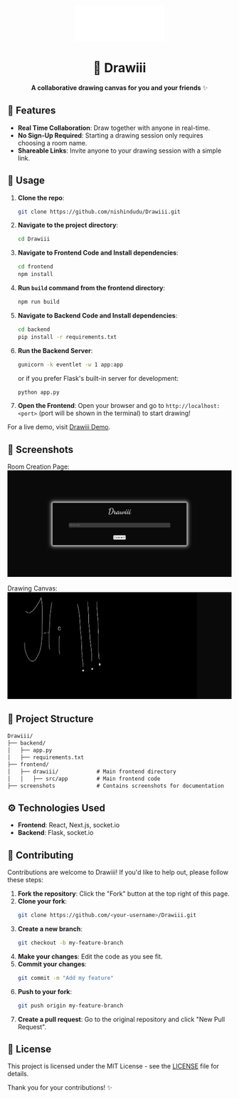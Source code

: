 <div align="center">
    <picture>
        <source media="(prefers-color-scheme: dark)" srcset="./screenshots/drawiii-dark.png">
        <source media="(prefers-color-scheme: light)" srcset="./screenshots/drawiii-light.png">
        <img src="./screenshots/drawiii-dark.png" alt="Drawiii Logo" width="200">
    </picture>
</div>

<div align="center">

<h1>🎨 Drawiii</h1>

**A collaborative drawing canvas for you and your friends** ✨

</div>

## 💖 Features
- **Real Time Collaboration**: Draw together with anyone in real-time.
- **No Sign-Up Required**: Starting a drawing session only requires choosing a room name.
- **Shareable Links**: Invite anyone to your drawing session with a simple link.

## 🎯 Usage
1. **Clone the repo**: 
   ```bash
   git clone https://github.com/nishindudu/Drawiii.git
   ```

2. **Navigate to the project directory**:
   ```bash
   cd Drawiii
   ```

3. **Navigate to Frontend Code and Install dependencies**:
   ```bash
   cd frontend
   npm install
   ```

4. **Run ``build`` command from the frontend directory**:
   ```bash
   npm run build
   ```

5. **Navigate to Backend Code and Install dependencies**:
   ```bash
   cd backend
   pip install -r requirements.txt
   ```

6. **Run the Backend Server**:
   ```bash
   gunicorn -k eventlet -w 1 app:app
   ```
   or if you prefer Flask's built-in server for development:
   ```bash
   python app.py
   ```

7. **Open the Frontend**:
   Open your browser and go to `http://localhost:<port>` (port will be shown in the terminal) to start drawing!

For a live demo, visit [Drawiii Demo](https://drawiii.onrender.com/).

## 📸 Screenshots

Room Creation Page:
![Room Creation Page](<screenshots/room-selection.png>)

Drawing Canvas:
![Drawing Canvas](<screenshots/canvas.png>)

## 📁 Project Structure

```
Drawiii/
├── backend/
│   ├── app.py
│   ├── requirements.txt
├── frontend/
│   ├── drawiii/            # Main frontend directory
│   │   ├── src/app         # Main frontend code
├── screenshots             # Contains screenshots for documentation
```

## ⚙️ Technologies Used
- **Frontend**: React, Next.js, socket.io
- **Backend**: Flask, socket.io

## 🤝 Contributing

Contributions are welcome to Drawiii! If you'd like to help out, please follow these steps:

1. **Fork the repository**: Click the "Fork" button at the top right of this page.
2. **Clone your fork**: 
   ```bash
   git clone https://github.com/<your-username>/Drawiii.git
   ```
3. **Create a new branch**: 
   ```bash
   git checkout -b my-feature-branch
   ```
4. **Make your changes**: Edit the code as you see fit.
5. **Commit your changes**: 
   ```bash
   git commit -m "Add my feature"
   ```
6. **Push to your fork**: 
   ```bash
   git push origin my-feature-branch
   ```
7. **Create a pull request**: Go to the original repository and click "New Pull Request".

## 📜 License

This project is licensed under the MIT License - see the [LICENSE](LICENSE) file for details.


Thank you for your contributions! ✨